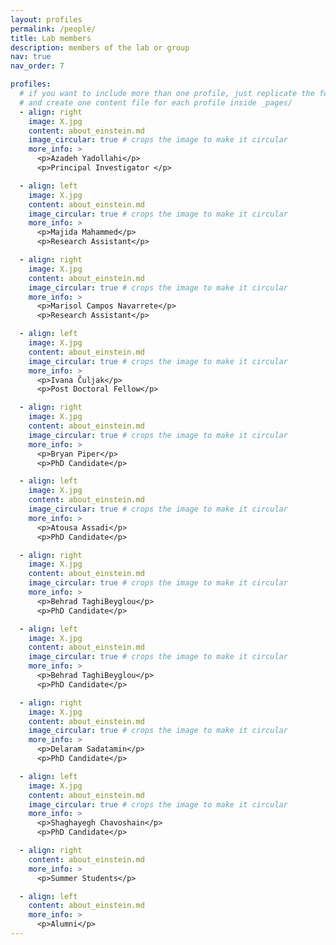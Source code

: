 ```yaml
---
layout: profiles
permalink: /people/
title: Lab members
description: members of the lab or group
nav: true
nav_order: 7

profiles:
  # if you want to include more than one profile, just replicate the following block
  # and create one content file for each profile inside _pages/
  - align: right
    image: X.jpg
    content: about_einstein.md
    image_circular: true # crops the image to make it circular
    more_info: >
      <p>Azadeh Yadollahi</p>
      <p>Principal Investigator </p>

  - align: left
    image: X.jpg
    content: about_einstein.md
    image_circular: true # crops the image to make it circular
    more_info: >
      <p>Majida Mahammed</p>
      <p>Research Assistant</p>   

  - align: right
    image: X.jpg
    content: about_einstein.md
    image_circular: true # crops the image to make it circular
    more_info: >
      <p>Marisol Campos Navarrete</p>
      <p>Research Assistant</p>  

  - align: left
    image: X.jpg
    content: about_einstein.md
    image_circular: true # crops the image to make it circular
    more_info: >
      <p>Ivana Čuljak</p>
      <p>Post Doctoral Fellow</p>

  - align: right
    image: X.jpg
    content: about_einstein.md
    image_circular: true # crops the image to make it circular
    more_info: >
      <p>Bryan Piper</p>
      <p>PhD Candidate</p>      

  - align: left
    image: X.jpg
    content: about_einstein.md
    image_circular: true # crops the image to make it circular
    more_info: >
      <p>Atousa Assadi</p>
      <p>PhD Candidate</p>   

  - align: right
    image: X.jpg
    content: about_einstein.md
    image_circular: true # crops the image to make it circular
    more_info: >
      <p>Behrad TaghiBeyglou</p>
      <p>PhD Candidate</p>   

  - align: left
    image: X.jpg
    content: about_einstein.md
    image_circular: true # crops the image to make it circular
    more_info: >
      <p>Behrad TaghiBeyglou</p>
      <p>PhD Candidate</p>   

  - align: right
    image: X.jpg
    content: about_einstein.md
    image_circular: true # crops the image to make it circular
    more_info: >
      <p>Delaram Sadatamin</p>
      <p>PhD Candidate</p>  

  - align: left
    image: X.jpg
    content: about_einstein.md
    image_circular: true # crops the image to make it circular
    more_info: >
      <p>Shaghayegh Chavoshain</p>
      <p>PhD Candidate</p> 

  - align: right
    content: about_einstein.md
    more_info: >
      <p>Summer Students</p>

  - align: left
    content: about_einstein.md
    more_info: >
      <p>Alumni</p>      
---
```

